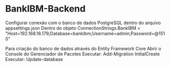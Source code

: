 # BankIBM-Backend

Configurar conexão com o banco de dados PostgreSQL dentro do arquivo appsettings.json 
Dentro do objeto ConnectionStrings.BankIBM = "Host=192.168.18.179;Database=bankibm;Username=admin;Password=@1510"

Para criação do banco de dados através do Entity Framework Core
Abrir o Console do Gerenciador de Pacotes
Executar: Add-Migration InitialCreate
Executar:  Update-database

